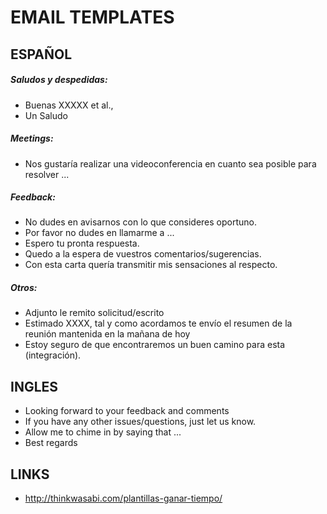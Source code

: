 # EMAIL TEMPLATES


## ESPAÑOL

##### Saludos y despedidas:

* Buenas XXXXX et al.,
* Un Saludo

##### Meetings:

* Nos gustaría realizar una videoconferencia en cuanto sea posible para resolver ...

##### Feedback:

* No dudes en avisarnos con lo que consideres oportuno.
* Por favor no dudes en llamarme a ...
* Espero tu pronta respuesta.
* Quedo a la espera de vuestros comentarios/sugerencias.
* Con esta carta quería transmitir mis sensaciones al respecto.

##### Otros:

* Adjunto le remito solicitud/escrito
* Estimado XXXX, tal y como acordamos te envío el resumen de la reunión mantenida en la mañana de hoy
* Estoy seguro de que encontraremos un buen camino para esta (integración).

## INGLES


* Looking forward to your feedback and comments
* If you have any other issues/questions, just let us know.
* Allow me to chime in by saying that ...
* Best regards


## LINKS

* http://thinkwasabi.com/plantillas-ganar-tiempo/
